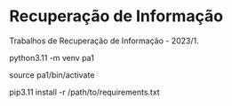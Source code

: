 # Recuperação de Informação
Trabalhos de Recuperação de Informação - 2023/1.

python3.11 -m venv pa1 

source pa1/bin/activate

pip3.11 install -r /path/to/requirements.txt